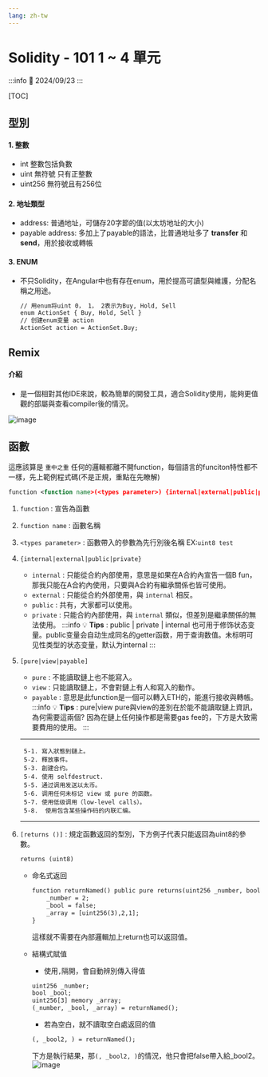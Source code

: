 ```yaml
---
lang: zh-tw
---
```



Solidity - 101  1 ~ 4 單元
===
:::info
:date: 2024/09/23
:::

[TOC]

## 型別

#### 1. 整數
* int 整數包括負數
* uint 無符號 只有正整數
* uint256 無符號且有256位

#### 2. 地址類型
* address: 普通地址，可儲存20字節的值(以太坊地址的大小)
* payable address: 多加上了payable的語法，比普通地址多了 **transfer** 和 **send**，用於接收或轉帳

#### 3. ENUM
* 不只Solidity，在Angular中也有存在enum，用於提高可讀型與維護，分配名稱之用途。
    ```xml
    // 用enum将uint 0， 1， 2表示为Buy, Hold, Sell
    enum ActionSet { Buy, Hold, Sell }
    // 创建enum变量 action
    ActionSet action = ActionSet.Buy;
    ```

## Remix
####    介紹
* 是一個相對其他IDE來說，較為簡單的開發工具，適合Solidity使用，能夠更值觀的部屬與查看compiler後的情況。

![image](https://hackmd.io/_uploads/HygnZ426C.png)


## 函數
這應該算是 `重中之重` 任何的邏輯都離不開function，每個語言的funciton特性都不一樣，先上範例程式碼(不是正規，重點在先瞭解)
```xml
function <function name>(<types parameter>) {internal|external|public|private} [pure|view|payable] [returns (<return types>)]
```
1. `function` : 宣告為函數
2. `function name` : 函數名稱
3. `<types parameter>` : 函數帶入的參數為先行別後名稱 EX:`uint8 test`
4. `{internal|external|public|private}`
    * `internal` : 只能從合約內部使用，意思是如果在A合約內宣告一個B fun，那我只能在A合約內使用，只要與A合約有繼承關係也皆可使用。
    * `external` : 只能從合約外部使用，與 `internal` 相反。
    * `public` : 共有，大家都可以使用。
    * `private` : 只能合約內部使用，與 `internal` 類似，但差別是繼承關係的無法使用。
    :::info
    :bulb: **Tips** : public | private | internal 也可用于修饰状态变量。public变量会自动生成同名的getter函数，用于查询数值。未标明可见性类型的状态变量，默认为internal
    :::
5. `[pure|view|payable]`
    * `pure` : 不能讀取鏈上也不能寫入。
    * `view` : 只能讀取鏈上，不會對鏈上有人和寫入的動作。
    * `payable` : 意思是此function是一個可以轉入ETH的，能進行接收與轉帳。
    :::info
    :bulb: **Tips** : pure|view pure與view的差別在於能不能讀取鏈上資訊，為何需要這兩個?
    因為在鏈上任何操作都是需要gas fee的，下方是大致需要費用的使用。
    :::
    ---
        5-1. 寫入狀態到鏈上。
        5-2. 釋放事件。
        5-3. 創建合约。
        5-4. 使用 selfdestruct.
        5-5. 通过调用发送以太币。
        5-6. 调用任何未标记 view 或 pure 的函数。
        5-7. 使用低级调用（low-level calls）。
        5-8.  使用包含某些操作码的内联汇编。
    ---

6. `[returns ()]` : 規定函數返回的型別，下方例子代表只能返回為uint8的參數。
    ```xml
    returns (uint8)
    ```
    * 命名式返回
        ```xml
        function returnNamed() public pure returns(uint256 _number, bool _bool, uint256[3] memory _array){
            _number = 2;
            _bool = false;
            _array = [uint256(3),2,1];
        }
        ```
        這樣就不需要在內部邏輯加上return也可以返回值。

    * 結構式賦值
        * 使用`,`隔開，會自動辨別傳入得值
        ```xml
        uint256 _number;
        bool _bool;
        uint256[3] memory _array;
        (_number, _bool, _array) = returnNamed();
        ```
        * 若為空白，就不讀取空白處返回的值
        ```xml
        (, _bool2, ) = returnNamed();
        ```
        下方是執行結果，那`(, _bool2, )`的情況，他只會把false帶入給_bool2。
        ![image](https://hackmd.io/_uploads/HkSkZH260.png)

        